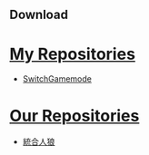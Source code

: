 ## Download

# [My Repositories](https://github.com/Palpunte-Soukun)
- [SwitchGamemode](https://github.com/Palpunte-Soukun/SwitchGamemode/releases/latest)

# [Our Repositories](https://github.com/Re-Palpunte-Union)
- [統合人狼](https://github.com/Re-Palpunte-Union/Minecraft-Integrated-Werewolf/releases/latest)
